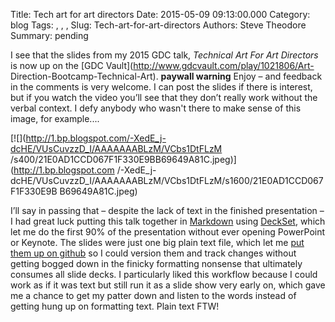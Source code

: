 Title: Tech art for art directors
Date: 2015-05-09 09:13:00.000
Category: blog
Tags: , , , 
Slug: Tech-art-for-art-directors
Authors: Steve Theodore
Summary: pending

I see that the slides from my 2015 GDC talk, _Technical Art For Art Directors_
is now up on the [GDC Vault](http://www.gdcvault.com/play/1021806/Art-
Direction-Bootcamp-Technical-Art). **paywall warning** Enjoy – and feedback in
the comments is very welcome. I can post the slides if there is interest, but
if you watch the video you’ll see that they don’t really work without the
verbal context. I defy anybody who wasn't there to make sense of this image,
for example....  

[![](http://1.bp.blogspot.com/-XedE_j-dcHE/VUsCuvzzD_I/AAAAAAABLzM/VCbs1DtFLzM
/s400/21E0AD1CCD067F1F330E9BB69649A81C.jpeg)](http://1.bp.blogspot.com
/-XedE_j-dcHE/VUsCuvzzD_I/AAAAAAABLzM/VCbs1DtFLzM/s1600/21E0AD1CCD067F1F330E9B
B69649A81C.jpeg)

I’ll say in passing that – despite the lack of text in the finished
presentation – I had great luck putting this talk together in
[Markdown](http://techartsurvival.blogspot.com/2015/03/markdown-wrapup.html)
using [DeckSet](http://www.decksetapp.com/), which let me do the first 90% of
the presentation without ever opening PowerPoint or Keynote. The slides were
just one big plain text file, which let me [put them up on
github](https://github.com/theodox/tadwtf/blob/master/tadwtf_slides.md) so I
could version them and track changes without getting bogged down in the
finicky formatting nonsense that ultimately consumes all slide decks. I
particularly liked this workflow because I could work as if it was text but
still run it as a slide show very early on, which gave me a chance to get my
patter down and listen to the words instead of getting hung up on formatting
text. Plain text FTW!


